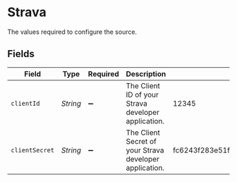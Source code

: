 # Strava

The values required to configure the source.


## Fields

| Field                                                   | Type                                                    | Required                                                | Description                                             | Example                                                 |
| ------------------------------------------------------- | ------------------------------------------------------- | ------------------------------------------------------- | ------------------------------------------------------- | ------------------------------------------------------- |
| `clientId`                                              | *String*                                                | :heavy_minus_sign:                                      | The Client ID of your Strava developer application.     | 12345                                                   |
| `clientSecret`                                          | *String*                                                | :heavy_minus_sign:                                      | The Client Secret of your Strava developer application. | fc6243f283e51f6ca989aab298b17da125496f50                |